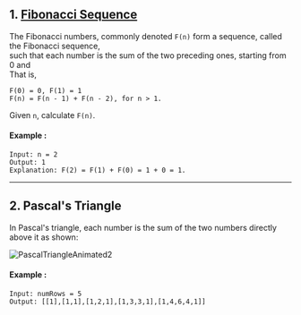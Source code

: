 ## 1. [Fibonacci Sequence](https://github.com/Lakhankumawat/LearnCPP/blob/main/P-Patterns%20%26%20Sequence/FibonacciSequence.cpp)
The Fibonacci numbers, commonly denoted `F(n)` form a sequence, called the Fibonacci sequence, <br>
such that each number is the sum of the two preceding ones, starting from 0 and <br>
 That is,
```
F(0) = 0, F(1) = 1 
F(n) = F(n - 1) + F(n - 2), for n > 1.
```
Given `n`, calculate `F(n)`.

#### Example :
```
Input: n = 2
Output: 1
Explanation: F(2) = F(1) + F(0) = 1 + 0 = 1.
```
<hr>

## 2. Pascal's Triangle
In Pascal's triangle, each number is the sum of the two numbers directly above it as shown:

![PascalTriangleAnimated2](https://user-images.githubusercontent.com/55774240/117033249-d12e5c80-ad1f-11eb-9db0-7ac5af84b812.gif)

#### Example :
```
Input: numRows = 5
Output: [[1],[1,1],[1,2,1],[1,3,3,1],[1,4,6,4,1]]
```
